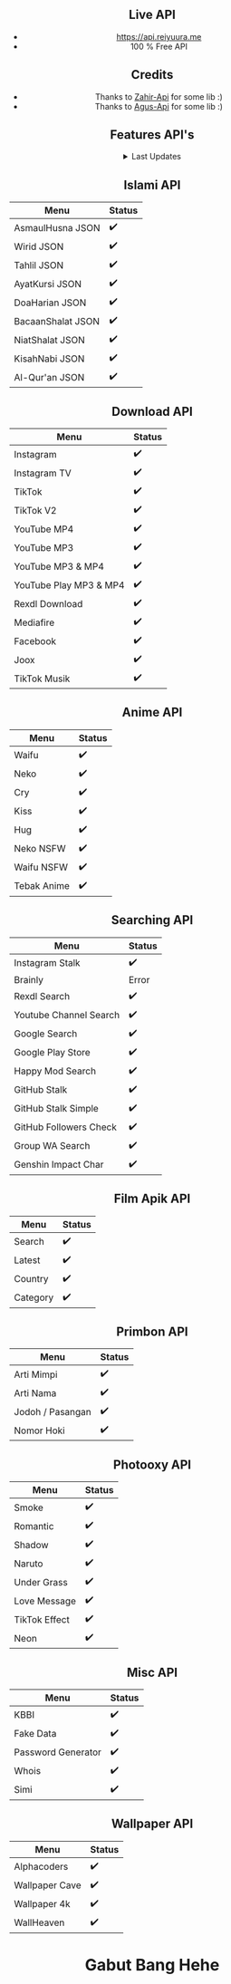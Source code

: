 <div align="center">

## Live API

- https://api.reiyuura.me
- 100 % Free API

## Credits
- Thanks to [Zahir-Api](https://github.com/Zhirrr) for some lib :)
- Thanks to [Agus-Api](https://github.com/adwis) for some lib :)
 
 ## Features API's
<details>
<summary>Last Updates</summary>
  
> 08 - 27 - 2021 ||  V 1.7

</details>


## Islami API

| Menu              | Status  |
| ----------------- | ------- |
| AsmaulHusna JSON  | ✔️     |
| Wirid JSON        | ✔️     |
| Tahlil JSON       | ✔️     |
| AyatKursi JSON    | ✔️     |
| DoaHarian JSON    | ✔️     |
| BacaanShalat JSON | ✔️     |
| NiatShalat JSON   | ✔️     |
| KisahNabi JSON    | ✔️     |
| Al-Qur'an JSON    | ✔️     |
 
## Download API

| Menu                      |  Status   |
| ------------------------- |  -------- |
| Instagram                 |  ✔️      |
| Instagram TV              |  ✔️      |
| TikTok                    |  ✔️      |
| TikTok V2                 |  ✔️      |
| YouTube MP4               |  ✔️      |
| YouTube MP3               |  ✔️      |
| YouTube MP3 & MP4         |  ✔️      |
| YouTube Play MP3 & MP4    |  ✔️      |
| Rexdl Download            |  ✔️      |
| Mediafire                 |  ✔️      |
| Facebook                  |  ✔️      |
| Joox                      |  ✔️      |
| TikTok Musik              |    ✔️    |

 ## Anime API

| Menu                      |  Status   |
| ------------------------- |  -------- |
| Waifu                     |    ✔️    |
| Neko                      |    ✔️    |
| Cry                       |    ✔️    |
| Kiss                      |    ✔️    |
| Hug                       |    ✔️    |
| Neko NSFW                 |    ✔️    |
| Waifu NSFW                |    ✔️    |
| Tebak Anime               |    ✔️    |
 
 ## Searching API

| Menu                      |  Status   |
| ------------------------- |  -------- |
| Instagram Stalk           |    ✔️    |
| Brainly                   |   Error  |
| Rexdl Search              |    ✔️    |
| Youtube Channel Search    |    ✔️    |
| Google Search             |    ✔️    |
| Google Play Store         |    ✔️    |
| Happy Mod Search          |    ✔️    |
| GitHub Stalk              |    ✔️    |
| GitHub Stalk Simple       |    ✔️    |
| GitHub Followers Check    |    ✔️    |
| Group WA Search           |    ✔️    |
| Genshin Impact Char       |    ✔️    |
 
## Film Apik API

| Menu                      |  Status   |
| ------------------------- |  -------- |
| Search                    |    ✔️    |
| Latest                    |    ✔️    |
| Country                   |    ✔️    |
| Category                  |    ✔️    |

## Primbon API

| Menu                      |  Status   |
| ------------------------- |  -------- |
| Arti Mimpi                |    ✔️    |
| Arti Nama                 |    ✔️    |
| Jodoh / Pasangan          |    ✔️    |
| Nomor Hoki                |    ✔️    |

## Photooxy API

| Menu                      |  Status   |
| ------------------------- |  -------- |
| Smoke                     |    ✔️    |
| Romantic                  |    ✔️    |
| Shadow                    |    ✔️    |
| Naruto                    |    ✔️    |
| Under Grass               |    ✔️    |
| Love Message              |    ✔️    |
| TikTok Effect             |    ✔️    |
| Neon                      |    ✔️    |

## Misc API

| Menu                      | Status    |
| ------------------------- |  -------- |
| KBBI                      |    ✔️    |
| Fake Data                 |    ✔️    |
| Password Generator        |    ✔️    |
| Whois                     |    ✔️    |
| Simi                      |    ✔️    |
 
 ## Wallpaper API

| Menu                      | Status    |
| ------------------------- |  -------- |
| Alphacoders               |    ✔️    |
| Wallpaper Cave            |    ✔️    |
| Wallpaper 4k              |    ✔️    |
| WallHeaven                |    ✔️    |

 
# Gabut Bang Hehe
